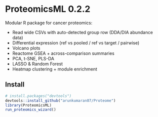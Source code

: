 # ProteomicsML 0.2.2

Modular R package for cancer proteomics:
- Read wide CSVs with auto-detected group row (DDA/DIA abundance data)
- Differential expression (ref vs pooled / ref vs target / pairwise)
- Volcano plots
- Reactome GSEA + across-comparison summaries
- PCA, t-SNE, PLS-DA
- LASSO & Random Forest
- Heatmap clustering + module enrichment

## Install
```r
# install.packages("devtools")
devtools::install_github("arunkumaran07/Proteome")
library(ProteomicsML)
run_proteomics_wizard()
```
